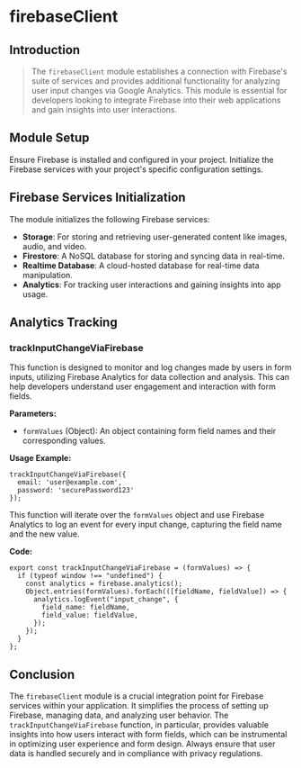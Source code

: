 # firebaseClient



## Introduction

> The `firebaseClient` module establishes a connection with Firebase's suite of services and provides additional functionality for analyzing user input changes via Google Analytics. This module is essential for developers looking to integrate Firebase into their web applications and gain insights into user interactions.

## Module Setup

Ensure Firebase is installed and configured in your project. Initialize the Firebase services with your project's specific configuration settings.

## Firebase Services Initialization

The module initializes the following Firebase services:

- **Storage**: For storing and retrieving user-generated content like images, audio, and video.
- **Firestore**: A NoSQL database for storing and syncing data in real-time.
- **Realtime Database**: A cloud-hosted database for real-time data manipulation.
- **Analytics**: For tracking user interactions and gaining insights into app usage.

## Analytics Tracking

### trackInputChangeViaFirebase

This function is designed to monitor and log changes made by users in form inputs, utilizing Firebase Analytics for data collection and analysis. This can help developers understand user engagement and interaction with form fields.

**Parameters:**

- `formValues` (Object): An object containing form field names and their corresponding values.

**Usage Example:**

```
trackInputChangeViaFirebase({
  email: 'user@example.com',
  password: 'securePassword123'
});
```

This function will iterate over the `formValues` object and use Firebase Analytics to log an event for every input change, capturing the field name and the new value.

**Code:**

```
export const trackInputChangeViaFirebase = (formValues) => {
  if (typeof window !== "undefined") {
    const analytics = firebase.analytics();
    Object.entries(formValues).forEach(([fieldName, fieldValue]) => {
      analytics.logEvent("input_change", {
        field_name: fieldName,
        field_value: fieldValue,
      });
    });
  }
};
```

## Conclusion

The `firebaseClient` module is a crucial integration point for Firebase services within your application. It simplifies the process of setting up Firebase, managing data, and analyzing user behavior. The `trackInputChangeViaFirebase` function, in particular, provides valuable insights into how users interact with form fields, which can be instrumental in optimizing user experience and form design. Always ensure that user data is handled securely and in compliance with privacy regulations.
